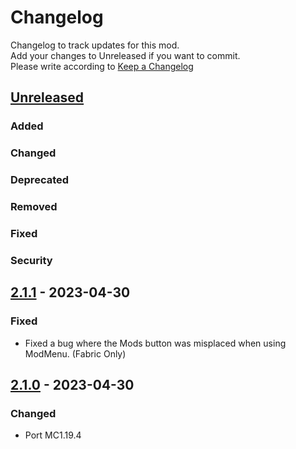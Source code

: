 # Changelog
Changelog to track updates for this mod.  
    Add your changes to Unreleased if you want to commit.  
    Please write according to [Keep a Changelog](https://keepachangelog.com/en/1.0.0/)

## [Unreleased]

### Added

### Changed

### Deprecated

### Removed

### Fixed

### Security

## [2.1.1] - 2023-04-30

### Fixed
- Fixed a bug where the Mods button was misplaced when using ModMenu. (Fabric Only)

## [2.1.0] - 2023-04-30

### Changed
- Port MC1.19.4

[Unreleased]: https://github.com/MORIMORI0317/GameMenuRemoveGFARB/compare/v2.1.1...HEAD
[2.1.1]: https://github.com/MORIMORI0317/GameMenuRemoveGFARB/compare/v2.1.0...v2.1.1
[2.1.0]: https://github.com/MORIMORI0317/GameMenuRemoveGFARB/commits/v2.1.0
